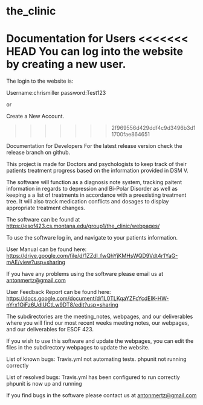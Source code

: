 # the_clinic

Documentation for Users
<<<<<<< HEAD
You can log into the website by creating a new user.
=======
The login to the website is:

Username:chrismiller
password:Test123

or

Create a New Account.
>>>>>>> 2f969556d429ddf4c9d3496b3d11700fae864651


Documentation for Developers
For the latest release version check the release branch on github.

This project is made for Doctors and psychologists to keep track of their patients treatment progress based on the information provided in DSM V.

The software will function as a diagnosis note system, tracking paitent information in regards to depression and Bi-Polar Disorder as well as keeping a a list of treatments in accordance with a preexisting treatment tree. It will also track medication conflicts and dosages to display appropriate treatment changes.

The software can be found at https://esof423.cs.montana.edu/group1/the_clinic/webpages/

To use the software log in, and navigate to your patients information.

User Manual can be found here: https://drive.google.com/file/d/1ZZdl_fwQhYjKMHsWQD9Vdt4r1YaG-mAE/view?usp=sharing

If you have any problems using the software please email us at antonmertz@gmail.com

User Feedback Report can be found here: https://docs.google.com/document/d/1L0TLKqaYZFcYcdEIK-HW-nYrx1OiFz6UdIUCtLw9DT8/edit?usp=sharing

The subdirectories are the meeting_notes, webpages, and our deliverables
where you will find our most recent weeks meeting notes, our webpages, and our
deliverables for ESOF 423.

If you wish to use this software and update the webpages, you can edit the files in the subdirectory webpages to update the website.


List of known bugs: Travis.yml not automating tests. phpunit not running correctly 


List of resolved bugs: Travis.yml has been configured to run correctly phpunit is now up and running

If you find bugs in the software please contact us at antonmertz@gmail.com
